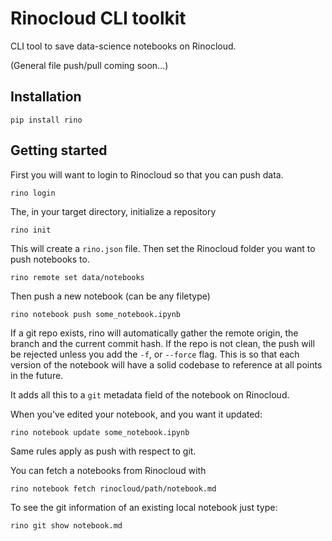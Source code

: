 # Rinocloud CLI toolkit

CLI tool to save data-science notebooks on Rinocloud.

(General file push/pull coming soon...)

## Installation

```
pip install rino
 ```

## Getting started

First you will want to login to Rinocloud so that you can push data.

```
rino login
 ```

The, in your target directory, initialize a repository

```
rino init
 ```

This will create a `rino.json` file.
Then set the Rinocloud folder you want to push notebooks to.

```
rino remote set data/notebooks
 ```

Then push a new notebook (can be any filetype)

```
rino notebook push some_notebook.ipynb
 ```

If a git repo exists, rino will automatically gather the remote origin, the
branch and the current commit hash. If the repo is not clean, the push will be
rejected unless you add the `-f`, or `--force` flag. This is so that each
version of the notebook will have a solid codebase to reference at all points in
the future.

It adds all this to a `git` metadata field of the notebook on Rinocloud.

When you've edited your notebook, and you want it updated:

```
rino notebook update some_notebook.ipynb
 ```

Same rules apply as push with respect to git.

You can fetch a notebooks from Rinocloud with

```
rino notebook fetch rinocloud/path/notebook.md
```

To see the git information of an existing local notebook just type:

```
rino git show notebook.md
```
